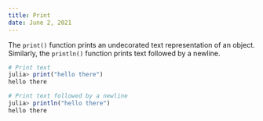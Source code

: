 ```yaml
---
title: Print
date: June 2, 2021
---
```


The `print()` function prints an undecorated text representation of an object. Similarly, the `println()` function prints text followed by a newline.

```julia
# Print text
julia> print("hello there")
hello there

# Print text followed by a newline
julia> println("hello there")
hello there

```